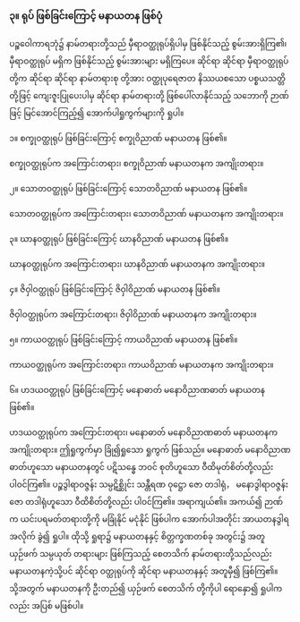 ### ၃။ ရုပ် ဖြစ်ခြင်းကြောင့် မနာယတန ဖြစ်ပုံ

ပဉ္စဝေါကာရဘုံ၌ နာမ်တရားတို့သည် မှီရာဝတ္ထုရုပ်ရှိပါမှ ဖြစ်နိုင်သည့် စွမ်းအားရှိကြ၏၊ မှီရာဝတ္ထုရုပ်
မရှိက ဖြစ်နိုင်သည့် စွမ်းအားများ မရှိကြပေ။ ဆိုင်ရာ ဆိုင်ရာ မှီရာဝတ္ထုရုပ်တို့က ဆိုင်ရာ ဆိုင်ရာ နာမ်တရားစု
တို့အား ဝတ္ထုပုရေဇာတ နိဿယစသော ပစ္စယသတ္တိတို့ဖြင့် ကျေးဇူးပြုပေးပါမှ ဆိုင်ရာ နာမ်တရားတို့
ဖြစ်ပေါ်လာနိုင်သည့် သဘောကို ဉာဏ်ဖြင့် မြင်အောင်ကြည့်၍ အောက်ပါရှုကွက်များကို ရှုပါ။

၁။ စက္ခုဝတ္ထုရုပ် ဖြစ်ခြင်းကြောင့် စက္ခုဝိညာဏ် မနာယတန ဖြစ်၏။

စက္ခုဝတ္ထုရုပ်က အကြောင်းတရား၊ စက္ခုဝိညာဏ် မနာယတနက အကျိုးတရား။

၂။ သောတဝတ္ထုရုပ် ဖြစ်ခြင်းကြောင့် သောတဝိညာဏ် မနာယတန ဖြစ်၏။

သောတဝတ္ထုရုပ်က အကြောင်းတရား၊ သောတဝိညာဏ် မနာယတနက အကျိုးတရား။

၃။ ဃာနဝတ္ထုရုပ် ဖြစ်ခြင်းကြောင့် ဃာနဝိညာဏ် မနာယတန ဖြစ်၏။

ဃာနဝတ္ထုရုပ်က အကြောင်းတရား၊ ဃာနဝိညာဏ် မနာယတနက အကျိုးတရား။

၄။ ဇိဝှါဝတ္ထုရုပ် ဖြစ်ခြင်းကြောင့် ဇိဝှါဝိညာဏ် မနာယတန ဖြစ်၏။

ဇိဝှါဝတ္ထုရုပ်က အကြောင်းတရား၊ ဇိဝှါဝိညာဏ် မနာယတနက အကျိုးတရား။

၅။ ကာယဝတ္ထုရုပ် ဖြစ်ခြင်းကြောင့် ကာယဝိညာဏ် မနာယတန ဖြစ်၏။

ကာယဝတ္ထုရုပ်က အကြောင်းတရား၊ ကာယဝိညာဏ် မနာယတနက အကျိုးတရား။

၆။ ဟဒယဝတ္ထုရုပ် ဖြစ်ခြင်းကြောင့် မနောဓာတ် မနောဝိညာဏဓာတ် မနာယတန ဖြစ်၏။

ဟဒယဝတ္ထုရုပ်က အကြောင်းတရား၊ မနောဓာတ် မနောဝိညာဏဓာတ် မနာယတနက အကျိုးတရား။
ဤရှုကွက်မှာ ခြုံ၍ရှုသော ရှုကွက် ဖြစ်သည်။ မနောဓာတ် မနောဝိညာဏဓာတ်ဟူသော မနာယတနတွင်
ပဋိသန္ဓေ ဘဝင် စုတိဟူသော ဝီထိမုတ်စိတ်တို့လည်း ပါဝင်ကြ၏။ ပဉ္စဒွါရာဝဇ္ဇန်း သမ္ပဋိစ္ဆိုင်း သန္တီရဏ
ဝုဋ္ဌော ဇော တဒါရုံ， မနောဒွါရာဝဇ္ဇန်း ဇော တဒါရုံဟူသော ဝီထိစိတ်တို့လည်း ပါဝင်ကြ၏။ အရာကျယ်၏။
အကယ်၍ ဉာဏ်က ယင်းပရမတ်တရားတို့ကို မခြုံနိုင် မငုံနိုင် ဖြစ်ပါက အောက်ပါအတိုင်း အာယတနဒွါရ
အလိုက် ခွဲ၍ ရှုပါ။ ထိုသို့ ရှုရာ၌ မနာယတနနှင့် စိတ္တက္ခဏတစ်ခု အတွင်း၌ အတူယှဉ်ဖက် သမ္ပယုတ်
တရားများ ဖြစ်ကြသည့် စေတသိက် နာမ်တရားတို့သည်လည်း မနာယတနကဲ့သို့ပင် ဆိုင်ရာ ဝတ္ထုရုပ်ကို
ဆိုင်ရာ မနာယတနနှင့် အတူမှီ၍ ဖြစ်ကြ၏။ သို့အတွက် မနာယတနကို ဦးတည်၍ ယှဉ်ဖက် စေတသိက်
တို့ကိုပါ ရောနှော၍ ရှုပါကလည်း အပြစ် မဖြစ်ပါ။